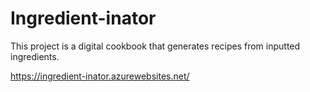 # Ingredient-inator

This project is a digital cookbook that generates recipes from inputted ingredients.

https://ingredient-inator.azurewebsites.net/
